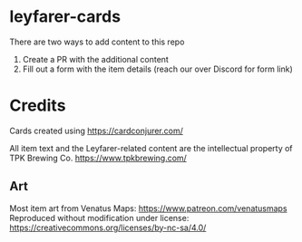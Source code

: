 # leyfarer-cards
There are two ways to add content to this repo
1. Create a PR with the additional content
2. Fill out a form with the item details (reach our over Discord for form link)

# Credits
Cards created using https://cardconjurer.com/

All item text and the Leyfarer-related content are the intellectual property of TPK Brewing Co. https://www.tpkbrewing.com/

## Art
Most item art from Venatus Maps: https://www.patreon.com/venatusmaps
Reproduced without modification under license: https://creativecommons.org/licenses/by-nc-sa/4.0/